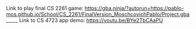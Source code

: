 Link to play final CS 2261 game: https://gba.ninja/?autorun=https://pablo-mos.github.io/School/CS_2261/FinalVersion_MoschcovichPablo/Project.gba _____ Link to CS 4723 app demo: https://youtu.be/BYe2TbCAaPU

